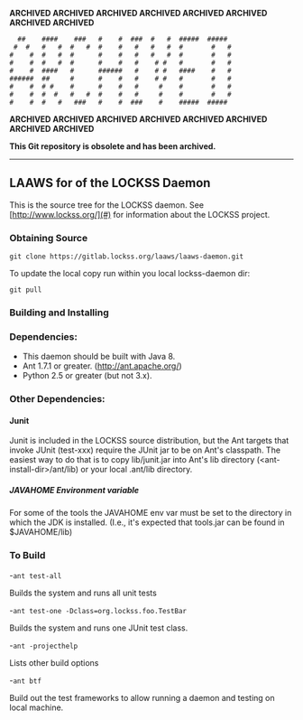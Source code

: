**ARCHIVED ARCHIVED ARCHIVED ARCHIVED ARCHIVED ARCHIVED ARCHIVED ARCHIVED**

```
  ##    ####    ###   #    #  ###  #   #  #####  #####   
 #  #   #   #  #   #  #    #   #   #   #  #       #   #  
#    #  #   #  #      #    #   #   #   #  #       #   #  
#    #  #   #  #      #    #   #    # #   #       #   #  
#    #  ####   #      ######   #    # #   ####    #   #  
######  ##     #      #    #   #    # #   #       #   #  
#    #  # #    #      #    #   #     #    #       #   #  
#    #  #  #   #   #  #    #   #     #    #       #   #  
#    #  #   #   ###   #    #  ###    #    #####  #####  
```

**ARCHIVED ARCHIVED ARCHIVED ARCHIVED ARCHIVED ARCHIVED ARCHIVED ARCHIVED**

**This Git repository is obsolete and has been archived.**

----

## LAAWS for of the LOCKSS Daemon

This is the source tree for the LOCKSS daemon.
See [http://www.lockss.org/](#) for information about the LOCKSS project.

### Obtaining Source

`git clone https://gitlab.lockss.org/laaws/laaws-daemon.git`

To update the local copy run within you local lockss-daemon dir:

`git pull`

### Building and Installing

### Dependencies:
- This daemon should be built with Java 8.
- Ant 1.7.1 or greater.  (http://ant.apache.org/)
- Python 2.5 or greater (but not 3.x).


### Other Dependencies:

#### Junit
Junit is included in the LOCKSS source distribution, but the Ant targets that invoke JUnit (test-xxx) require the JUnit jar to be on Ant's classpath.  The easiest way to do that is to copy lib/junit.jar into Ant's lib directory (\<ant-install-dir\>/ant/lib) or your local .ant/lib directory.

##### JAVAHOME Environment variable
For some of the tools the JAVAHOME env var must be set to the directory in which the JDK is installed.  (I.e., it's expected that tools.jar can be found in $JAVAHOME/lib)

### To Build
-`ant test-all`

Builds the system and runs all unit tests

-`ant test-one -Dclass=org.lockss.foo.TestBar`

Builds the system and runs one JUnit test class.

-`ant -projecthelp`

Lists other build options

-`ant btf`

Build out the test frameworks to allow running a daemon and testing on local machine.
